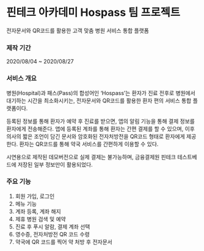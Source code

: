 # 핀테크 아카데미 Hospass 팀 프로젝트
전자문서와 QR코드를 활용한 고객 맞춤 병원 서비스 통합 플랫폼 

### 제작 기간
2020/08/04 ~ 2020/08/27

### 서비스 개요
병원(Hospital)과 패스(Pass)의 합성어인 ‘Hospass’는 환자가 진료 전후로 병원에서 대기하는 시간을 최소화시키는, 전자문서와 QR코드를 활용한 환자 편의 서비스 통합 플랫폼이다.

등록된 정보를 통해 환자가 예약 후 진료를 받으면, 앱의 알림 기능을 통해 결제 정보를 환자에게 전송해준다. 앱에 등록된 계좌를 통해 환자는 간편 결제를 할 수 있으며, 이후 의사의 짧은 조언이 담긴 문서와 암호화된 전자처방전을 QR코드 형태로 환자에게 제공한다. 환자는 QR코드를 통해 약국 서비스를 간편하게 이용할 수 있다.

시연용으로 제작된 데모버전으로 실제 결제는 불가능하며, 금융결제원 핀테크 테스트베드에 저장된 일부 정보만이 활용되었다. 

### 주요 기능
1. 회원 가입, 로그인
2. 메뉴 기능
3. 계좌 등록, 계좌 해지
4. 제휴 병원 검색 및 예약
5. 진료 후 푸시 알람, 결제 계좌 선택
6. 영수증, 전자처방전 QR 코드 수령
7. 약국에 QR 코드를 찍어 약 처방 후 전자문서 
